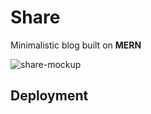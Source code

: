# Share

Minimalistic blog built on **MERN**

![share-mockup](https://user-images.githubusercontent.com/70761083/225767864-15f5cb5f-e073-4fa4-b3a3-7afbf34a01d6.jpg)

## Deployment
